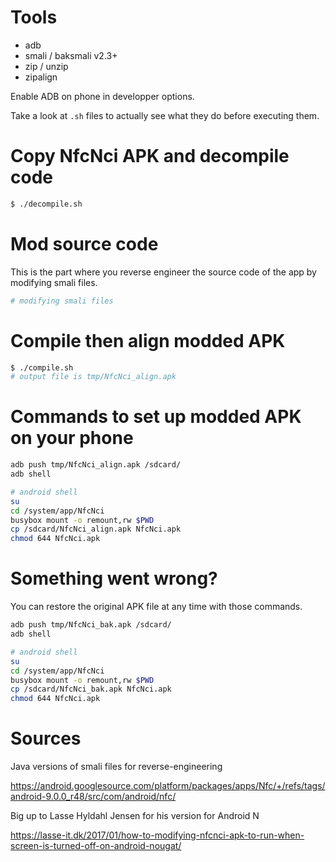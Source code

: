 # Tools
- adb
- smali / baksmali v2.3+
- zip / unzip
- zipalign

Enable ADB on phone in developper options.

Take a look at `.sh` files to actually see what they do before executing them.

# Copy NfcNci APK and decompile code

```sh
$ ./decompile.sh
```

# Mod source code

This is the part where you reverse engineer the source code of the app by modifying smali files.

```sh
# modifying smali files
```

# Compile then align modded APK

```sh
$ ./compile.sh
# output file is tmp/NfcNci_align.apk
```

# Commands to set up modded APK on your phone

```sh
adb push tmp/NfcNci_align.apk /sdcard/
adb shell

# android shell
su
cd /system/app/NfcNci
busybox mount -o remount,rw $PWD
cp /sdcard/NfcNci_align.apk NfcNci.apk
chmod 644 NfcNci.apk
```

# Something went wrong?

You can restore the original APK file at any time with those commands.

```sh
adb push tmp/NfcNci_bak.apk /sdcard/
adb shell

# android shell
su
cd /system/app/NfcNci
busybox mount -o remount,rw $PWD
cp /sdcard/NfcNci_bak.apk NfcNci.apk
chmod 644 NfcNci.apk
```

# Sources

Java versions of smali files for reverse-engineering

https://android.googlesource.com/platform/packages/apps/Nfc/+/refs/tags/android-9.0.0_r48/src/com/android/nfc/

Big up to Lasse Hyldahl Jensen for his version for Android N

https://lasse-it.dk/2017/01/how-to-modifying-nfcnci-apk-to-run-when-screen-is-turned-off-on-android-nougat/
